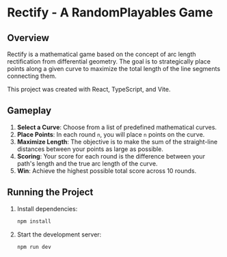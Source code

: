 # Rectify - A RandomPlayables Game

## Overview

Rectify is a mathematical game based on the concept of arc length rectification from differential geometry. The goal is to strategically place points along a given curve to maximize the total length of the line segments connecting them.

This project was created with React, TypeScript, and Vite.

## Gameplay

1.  **Select a Curve**: Choose from a list of predefined mathematical curves.
2.  **Place Points**: In each round `n`, you will place `n` points on the curve.
3.  **Maximize Length**: The objective is to make the sum of the straight-line distances between your points as large as possible.
4.  **Scoring**: Your score for each round is the difference between your path's length and the true arc length of the curve.
5.  **Win**: Achieve the highest possible total score across 10 rounds.

## Running the Project

1.  Install dependencies:
    ```bash
    npm install
    ```
2.  Start the development server:
    ```bash
    npm run dev
    ```